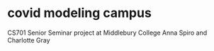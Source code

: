 # covid modeling campus

CS701 Senior Seminar project at Middlebury College
Anna Spiro and Charlotte Gray